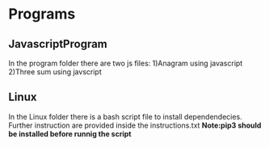 # Programs
## JavascriptProgram
In the program folder there are two js files:
1)Anagram using javascript
2)Three sum using javscript

## Linux
In the Linux folder there is a bash script file to install dependendecies. Further instruction are provided inside the instructions.txt
**Note:pip3 should be installed before runnig the script**
